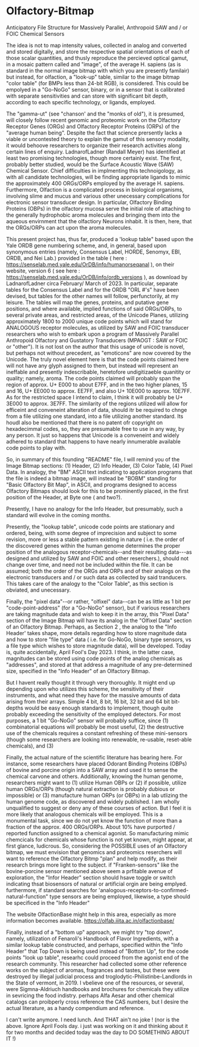 # Olfactory-Bitmap
Anticipatory File Structure for Massively Parallel, Anthropoid SAW and / or FOIC Chemical Sensors

The idea is not to map intensity values, collected in analog and converted and stored digitally, and store the respective spatial orientations of each of those scalar quantities, and thusly reproduce the percieved optical gamut, in a mosaic pattern called and "image", of the average H. sapiens (as is standard in the normal image bitmap with which you are presently familair) but instead, for olfaction, a "look-up" table, similar to the image bitmap "color table" (for BMPs less than 24-bit RGB), is considered. This could be empolyed in a "Go-NoGo" sensor, binary, or in a sensor that is calibrated with separate sensitivities and can store with significant bit depth, according to each specific technology, or ligands, employed.

The "gamma-ut" (see "chanson' and the "monks of old"), it is presumed, will closely follow recent genomic and proteomic work on the Olfactory Receptor Genes (ORGs) and Olfactory Receptor Proteins (ORPs) of the "average human being". Despite the fact that science prersently lacks a viable or uncontested theory to explain the gamut of this sensory modality, it would behoove researchers to organize their research activities along certain lines of enquiry. LadnarofLadner (Randall Meyer) has identified at least two promising technologies, though more certainly exist. The first, probably better studied, would be the Surface Acoustic Wave (SAW) Chemical Sensor. Chief difficulties in implmenting this technoigology, as with all candidate technologies, will be finding appropriate ligands to mimic the approximately 400 ORGs/ORPs employed by the average H. sapiens. Furthermore, Olfaction is a complicated process in biological organisms, involving slime and mucus and various other unecessary complications for electronic sensor transducer design. In particular, Olfactory Binding Proteins (OBPs) in the olfactory mucosa serve the initial role of attaching to the generally hydrophobic aroma molecules and bringing them into the aqueous envirnment that the olfactiory Neurons inhabit. It is then, here, that the ORGs/ORPs can act upon the aroma molecules.

This present project has, thus far, produced a 'lookup table" based upon the Yale ORDB gene numbering scheme, and, in general, based upon synonymous entries (namely, Consensus Label, HORDE, Senomyx, EBI, ORDB, and Nei Lab.) provided in the table ( here : https://senselab.med.yale.edu/OrDB/info/humanorseqanal ), on their website, version 6 ( see here : https://senselab.med.yale.edu/OrDB/info/ordb_versions ), as download by LadnarofLadner circa February/ March of 2023. In particular, separate tables for the Consensus Label and for the ORDB "ORL #'s" have been devised, but tables for the other names will follow, perfunctorily, at my leisure. The tables will map the genes, proteins, and putative gene positions, and where available, implied functions of said ORGs/ORPs, to several private areas, and restricted areas, of the Unicode Planes, utilizing approximately 1800 to 2000 unique code points which will stand for ANALOGOUS receptor molecules, as utilized by SAW and FOIC transducer researchers who wish to embark upon a program of Massively Parallel Anthropoid Olfactory and Gustatory Transducers (MPAOGT : SAW or FOIC or "other"). It is not lost on the author that this usage of unicode is novel, but perhaps not without precedent, as "emoticons" are now covered by the Unicode. The truly novel element here is that the code points claimed here will not have any glyph assigned to them, but instead will represent an ineffable and presently indescribable, heretofore undigitizaeble quanitity or quality; namely, aroma. The code points claimed will probably span the region of approx. U+ E000 to about E7FF, and in the two higher planes, 15 and 16, U+ EE000 to approx. EE7FF, and also U+ 10E000 to approx. 10E7FF. As for the restricted space I intend to claim, I think it will probably be U+ 3E000 to approx. 3E7FF. The similarity of the regions utilized will allow for efficeint and conveneint alteration of data, should itr be required to chnge from a file utilizing one standard, into a file utilizing another standard. Its houdl also be mentioned that there is no patent ofr copyright on hexadecimmal codes, so, they are presumable free to use in any way, by any person. It just so happens that Unicode is a conveneint and widely adhered to standard that happens to have nearly innumerable available code points to play with. 

So, in summary of this founding "README" file, I will remind you of the Image Bitmap sections: (1) Header, (2) Info Header, (3) Color Table, (4) Pixel Data. In analogy, the "BM" ASCII text indicating to application programs that the file is indeed a bitmap image, will instead be "BOBM" standing for "Basic Olfactory Bit Map", in ASCII, and programs designed to access Olfactory Bitmaps should look for this to be prominently placed, in the first position of the Header, at Byte one ( and two?).

Presently, I have no analogy for the Info Header, but presumably, such a standard will evolve in the coming months.

Presently, the "lookup table", unicode code points are stationary and ordered, being, with some degree of imprecision and subject to some revision, more or less a stable pattern existing in nature ( i.e. the order of the discovered genes within the human genome determines the proper position of the analogous receptor-chemicals--and their resulting data---as designed and utilized by SAW and FOIC and other reserchers.), should not change over time, and need not be included within the file. It can be assumed; both the order of the ORGs and ORPs and of their analogs on the electronic transducers and / or such data as collected by said tranducers. This takes care of the analogy to the "Color Table", as this section is obviated, and unecessary.

Finally, the "pixel data"--or rather, "olfixel" data--can be as little as 1 bit per "code-point-address" (for a "Go-NoGo" sensor), but if various researchers are taking magnitude data and wish to keep it in the array, this "Pixel Data" section of the Image Bitmap will have its analog in the "Olfixel Data" section of an Olfactory Bitmap. Perhaps, as Section 2 , the analog to the "Info Header' takes shape, more details regarding how to store magnitude data and how to store "file type" data ( i.e. for Go-NoGo, binary type sensors, vs a file type which wishes to store magnitude data), will be developed. Today is, quite accidentally, April Fool's Day 2023. I think, in the latter case, magnitudes can be stored using code points of the analog chemicals as "addresses", and stored at that address a magnitude of any pre-determined size, specified in the "Info Header" of an Olfactory Bitmap.

But I havent really thought it through very thoroughly. It might end up depending upon who utilizes this scheme, the sensitivity of their instruments, and what need they have for the massive amounts of data arising from their arrays. Simple 4 bit, 8 bit, 16 bit, 32 bit and 64 bit bit-depths would be easy enough standards to implement, though quite probably exceeding the sensitivity of the employed detectors. For most purposes, a 1 bit "Go-NoGo" sensor will probably suffice, since (1) combinatorial equations will probably be most useful, (2) the destructive use of the chemicals requires a constant refreshing of these mini-sensors (though some researchers are looking into renewable, re-usable, reset-able chemicals), and (3)

Finally, the actual nature of the scientific literature has bearing here. For instance, some researchers have placed Odorant Binding Proteins (OBPs) of bovine and porcine origin into a SAW array and used it to sense the chemical carvone and others. Additionally, knowing the human genome, researchers might want to (1) utilize Human OBPs or (2) if possible, utilize human ORGs/ORPs (though natural extraction is probably dubious or impossible) or (3) manufacture human ORPs (or OBPs) in a lab utlizing the human genome code, as discovered and widely published. I am wholly unqualified to suggest or deny any of these courses of action. But I feel it is more likely that analogous chemicals will be employed. This is a monumental task, since we do not yet know the function of more than a fraction of the approx. 400 ORGs/ORPs. About 10% have purported / reported function assigned to a chemical agonist. So manufacturing mimic chemcicals for chemicals whose function is not yet known, might appear, at first glance, ludicrous. So, considering the POSSIBLE uses of an Olfactory bitmap, we must envision that genomics and proteomics reserchers will want to reference the Olfactory Bitmp "plan" and help modify, as their research brings more light to the subject. if "Franken-sensors" like the bovine-porcine sensor mentioned above seem a prfitable avenue of exploration, the "Infor Header" section should hsave  toggle or switch indicating thsat biosensors of natural or artificial orgin are being emplyed. furthermore, if standard searches for 'analogous-receptors-to-confirmed-natural-function" type sensors are being employed, likewise, a type should be specificed in the "Info Header" 

The website OlfactionBase might help in this area, especially as more information becomes available. https://olfab.iiita.ac.in/olfactionbase/

Finally, instead of a "bottom up" approach, we might try "top down", namely, utilization of Fenaroli's Handbook of Flavor Ingredients, with a similar lookup table constructed, and perhaps, specified within the "Info Header" that Top Down is being used instead of "Bottom Up", for the code points "look up table", researhc could proceed from the agonist end of the research community. This researcher had collected some other reference works on the subject of aromas, fragrances and tastes, but these were destroyed by illegal judicial process and troglodytic-Philistinbe-Landlords in the State of vermont, in 2019. I vbelieve one of the resources, or several, were Sigmna-Aldriuch handbooks and brochures for chemicals they utilize in sevricing the food indistry. perhaps Alfa Aesar and other chemical catalogs can proibperly cross reference the CAS numbers,  but I desire the actual literature, as a handy compendium and reference.

I can't write anymore. I need lunch. And THAT ain't no joke ! (nor is the above. Ignore April Fools day. i just was working on it and thinking about it for two months and decided today was the day to DO SOMETHING ABOUT IT !)
